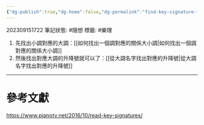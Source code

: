 ```yaml
---
{"dg-publish":true,"dg-home":false,"dg-permalink":"find-key-signature-from-minor-scale","permalink":"/find-key-signature-from-minor-scale/","dgPassFrontmatter":true}
---
```


202309151722
筆記狀態: #隨想
標籤: #樂理 

1. 先找出小調對應的大調：[[如何找出一個調對應的關係大小調\|如何找出一個調對應的關係大小調]]
2. 然後找出對應大調的升降號就可以了：[[從大調名字找出對應的升降號\|從大調名字找出對應的升降號]]

---
# 參考文獻

https://www.pianotv.net/2016/10/read-key-signatures/
